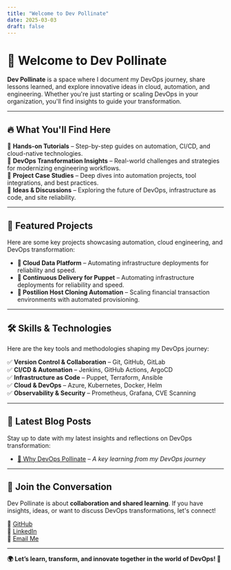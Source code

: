 ```yaml
---
title: "Welcome to Dev Pollinate"
date: 2025-03-03
draft: false
---
```


# 🌱 Welcome to Dev Pollinate

**Dev Pollinate** is a space where I document my DevOps journey, share lessons learned, and explore innovative ideas in cloud, automation, and engineering. Whether you're just starting or scaling DevOps in your organization, you'll find insights to guide your transformation.

---

## 🔥 What You'll Find Here  

🔹 **Hands-on Tutorials** – Step-by-step guides on automation, CI/CD, and cloud-native technologies.  
🔹 **DevOps Transformation Insights** – Real-world challenges and strategies for modernizing engineering workflows.  
🔹 **Project Case Studies** – Deep dives into automation projects, tool integrations, and best practices.  
🔹 **Ideas & Discussions** – Exploring the future of DevOps, infrastructure as code, and site reliability.  

---

## 🚀 Featured Projects  

Here are some key projects showcasing automation, cloud engineering, and DevOps transformation:

- **🔹 Cloud Data Platform** – Automating infrastructure deployments for reliability and speed. 
- **🔹 Continuous Delivery for Puppet** – Automating infrastructure deployments for reliability and speed.  
- **🔹 Postilion Host Cloning Automation** – Scaling financial transaction environments with automated 
provisioning.  
---

## 🛠️ Skills & Technologies  

Here are the key tools and methodologies shaping my DevOps journey:

✅ **Version Control & Collaboration** – Git, GitHub, GitLab  
✅ **CI/CD & Automation** – Jenkins, GitHub Actions, ArgoCD  
✅ **Infrastructure as Code** – Puppet, Terraform, Ansible  
✅ **Cloud & DevOps** – Azure, Kubernetes, Docker, Helm  
✅ **Observability & Security** – Prometheus, Grafana, CVE Scanning  

---

## 📖 Latest Blog Posts  

Stay up to date with my latest insights and reflections on DevOps transformation:

- [📌 Why DevOps Pollinate](/posts/03-09-2025/) – *A key learning from my DevOps journey*  

---

## 💬 Join the Conversation  

Dev Pollinate is about **collaboration and shared learning**. If you have insights, ideas, or want to discuss DevOps transformations, let's connect!

🔗 [GitHub](https://github.com/rex-makusia)  
🔗 [LinkedIn](https://www.linkedin.com/in/rex-makusia-00333994/)  
📩 [Email Me](mailto:grecpt@gmail.com)  

---

**🌍 Let’s learn, transform, and innovate together in the world of DevOps! 🚀**
